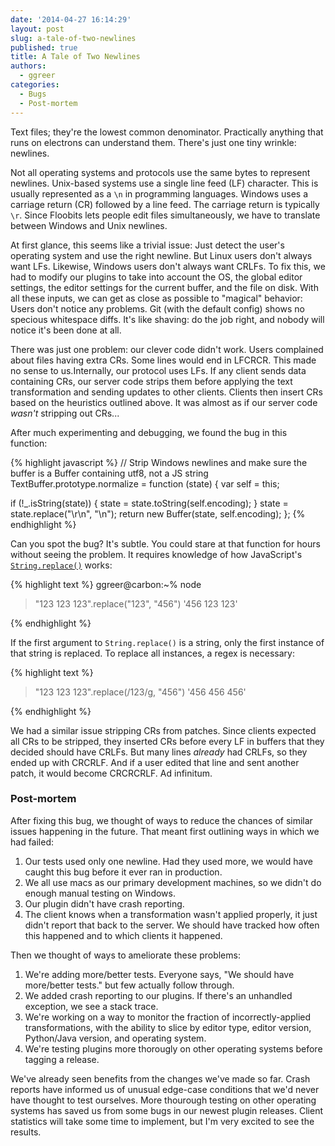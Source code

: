 ```yaml
---
date: '2014-04-27 16:14:29'
layout: post
slug: a-tale-of-two-newlines
published: true
title: A Tale of Two Newlines
authors:
  - ggreer
categories:
  - Bugs
  - Post-mortem
---
```


Text files; they're the lowest common denominator. Practically anything that runs on electrons can understand them. There's just one tiny wrinkle: newlines.

Not all operating systems and protocols use the same bytes to represent newlines. Unix-based systems use a single line feed (LF) character. This is usually represented as a <code>\n</code> in programming languages. Windows uses a carriage return (CR) followed by a line feed. The carriage return is typically <code>\r</code>. Since Floobits lets people edit files simultaneously, we have to translate between Windows and Unix newlines.

At first glance, this seems like a trivial issue: Just detect the user's operating system and use the right newline. But Linux users don't always want LFs. Likewise, Windows users don't always want CRLFs. To fix this, we had to modify our plugins to take into account the OS, the global editor settings, the editor settings for the current buffer, and the file on disk. With all these inputs, we can get as close as possible to "magical" behavior: Users don't notice any problems. Git (with the default config) shows no specious whitespace diffs. It's like shaving: do the job right, and nobody will notice it's been done at all.

There was just one problem: our clever code didn't work. Users complained about files having extra CRs. Some lines would end in LFCRCR. This made no sense to us.Internally, our protocol uses LFs. If any client sends data containing CRs, our server code strips them before applying the text transformation and sending updates to other clients. Clients then insert CRs based on the heuristics outlined above. It was almost as if our server code *wasn't* stripping out CRs...

After much experimenting and debugging, we found the bug in this function:

{% highlight javascript %}
// Strip Windows newlines and make sure the buffer is a Buffer containing utf8, not a JS string
TextBuffer.prototype.normalize = function (state) {
  var self = this;

  if (!_.isString(state)) {
    state = state.toString(self.encoding);
  }
  state = state.replace("\r\n", "\n");
  return new Buffer(state, self.encoding);
};
{% endhighlight %}

Can you spot the bug? It's subtle. You could stare at that function for hours without seeing the problem. It requires knowledge of how JavaScript's <code>[String.replace()](https://developer.mozilla.org/en-US/docs/Web/JavaScript/Reference/Global_Objects/String/replace)</code> works:

{% highlight text %}
ggreer@carbon:~% node
> "123 123 123".replace("123", "456")
'456 123 123'
> 
{% endhighlight %}

If the first argument to <code>String.replace()</code> is a string, only the first instance of that string is replaced. To replace all instances, a regex is necessary:

{% highlight text %}
> "123 123 123".replace(/123/g, "456")
'456 456 456'
> 
{% endhighlight %}

We had a similar issue stripping CRs from patches. Since clients expected all CRs to be stripped, they inserted CRs before every LF in buffers that they decided should have CRLFs. But many lines *already* had CRLFs, so they ended up with CRCRLF. And if a user edited that line and sent another patch, it would become CRCRCRLF. Ad infinitum.


### Post-mortem

After fixing this bug, we thought of ways to reduce the chances of similar issues happening in the future. That meant first outlining ways in which we had failed:

1. Our tests used only one newline. Had they used more, we would have caught this bug before it ever ran in production.
1. We all use macs as our primary development machines, so we didn't do enough manual testing on Windows. 
1. Our plugin didn't have crash reporting.
1. The client knows when a transformation wasn't applied properly, it just didn't report that back to the server. We should have tracked how often this happened and to which clients it happened.

Then we thought of ways to ameliorate these problems:

1. We're adding more/better tests. Everyone says, "We should have more/better tests." but few actually follow through.
1. We added crash reporting to our plugins. If there's an unhandled exception, we see a stack trace.
1. We're working on a way to monitor the fraction of incorrectly-applied transformations, with the ability to slice by editor type, editor version, Python/Java version, and operating system.
1. We're testing plugins more thorougly on other operating systems before tagging a release.

We've already seen benefits from the changes we've made so far. Crash reports have informed us of unusual edge-case conditions that we'd never have thought to test ourselves. More thourough testing on other operating systems has saved us from some bugs in our newest plugin releases. Client statistics will take some time to implement, but I'm very excited to see the results.
